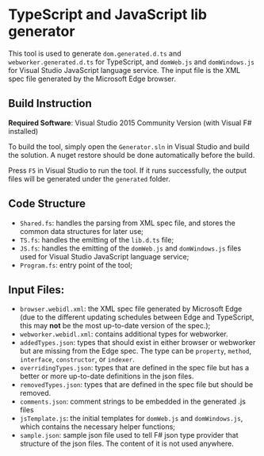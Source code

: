 # TypeScript and JavaScript lib generator
This tool is used to generate `dom.generated.d.ts` and `webworker.generated.d.ts` for TypeScript, and `domWeb.js` and `domWindows.js` for Visual Studio JavaScript language service. The input file is the XML spec file generated by the Microsoft Edge browser.

## Build Instruction
**Required Software**: Visual Studio 2015 Community Version (with Visual F# installed)

To build the tool, simply open the `Generator.sln` in Visual Studio and build the solution. A nuget restore should be done automatically before the build.

Press `F5` in Visual Studio to run the tool. If it runs successfully, the output files will be generated under the `generated` folder.

## Code Structure
- `Shared.fs`: handles the parsing from XML spec file, and stores the common data structures for later use;
- `TS.fs`: handles the emitting of the `lib.d.ts` file;
- `JS.fs`: handles the emitting of the `domWeb.js` and `domWindows.js`
files used for Visual Studio JavaScript language service;
- `Program.fs`: entry point of the tool;

## Input Files:
- `browser.webidl.xml`: the XML spec file generated by Microsoft Edge (due to the different updating schedules between Edge and TypeScript, this may **not** be the most up-to-date version of the spec.);
- `webworker.webidl.xml`: contains additional types for webworker.
- `addedTypes.json`: types that should exist in either browser or webworker but are missing from the Edge spec. The type can be `property`, `method`, `interface`, `constructor`, or `indexer`.
- `overridingTypes.json`: types that are defined in the spec file but has a better or more up-to-date definitions in the json files.
- `removedTypes.json`: types that are defined in the spec file but should be removed.
- `comments.json`: comment strings to be embedded in the generated .js files
- `jsTemplate.js`: the initial templates for `domWeb.js` and `domWindows.js`, which contains the necessary helper functions;
- `sample.json`: sample json file used to tell F# json type provider that structure of the json files. The content of it is not used anywhere.
